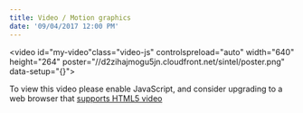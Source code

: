 ```yaml
---
title: Video / Motion graphics
date: '09/04/2017 12:00 PM'
---
```

<link href="https://vjs.zencdn.net/6.2.7/video-js.css" rel="stylesheet">

<video id="my-video"class="video-js" controlspreload="auto" width="640" height="264" poster="//d2zihajmogu5jn.cloudfront.net/sintel/poster.png" data-setup="{}">
<source src="https://videojs.com/269d923b-5164-407a-932e-e60b0913ce99" type='video/mp4'>
<source src="https://videojs.com/269d923b-5164-407a-932e-e60b0913ce99" type='video/webm'>
<p class="vjs-no-js">
To view this video please enable JavaScript, and consider upgrading to a web browser that
<a href="http://videojs.com/html5-video-support "target="_blank">supports HTML5 video</a></p>
</video>

<script src="https://vjs.zencdn.net/6.2.7/video.js"</script>


